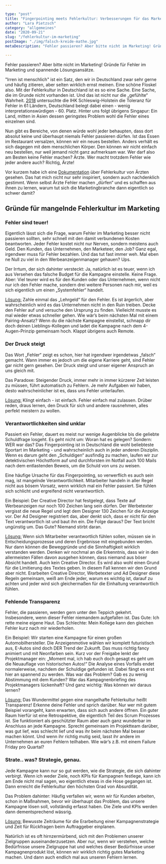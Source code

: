 ```yaml
---

type: "post"
title: "Fingerpointing meets Fehlerkultur: Verbesserungen für das Marketing"
author: "Lara Pietzsch"
category: "allgemeines"
date: "2020-09-21"
slug: "/fehlerkultur-im-marketing"
postImage: "./img/falsch-kreide-mathe.jpg"
metaDescription: "Fehler passieren? Aber bitte nicht im Marketing! Gründe für Fehler im Marketing und spannende Lösungsansätze"

---
```


Fehler passieren? Aber bitte nicht im Marketing! Gründe für Fehler im Marketing und spannende Lösungsansätze.

"Irren ist menschlich" ist ein Satz, den wir in Deutschland zwar sehr gerne und häufig zitieren, aber selten wirklich ernst meinen. Eine schöne Floskel also. Mit der Fehlerkultur in Deutschland ist es so eine Sache. Eine Sache, die im Grunde nicht vorhanden ist.
Und das ist nicht nur die „gefühlte“ Wahrheit. <a href="https://www.welt.de/wirtschaft/bilanz/article178370014/Unternehmensfuehrung-Deutschland-braucht-eine-neue-Fehlerkultur.html" target="_blank">2018</a> untersuchte die IHK Schleswig-Holstein die Toleranz für Fehler in 61 Ländern, Deutschland belegt dabei einen - wenig interpretationswürdigen - 60. Platz. Hinter uns folgt übrigens Singapur: Ein Land, mitten in Asien dessen geringstes Problem wohl die Fehler eines einzelnen sind. 

Nun gibt es Bereiche, von denen würde wohl jeder behaupten, dass dort absolut keine und überhaupt niemals Fehler passieren dürfen. Ist das Essen im Restaurant versalzen, können wir ein neues bestellen. Anders verhält es sich dagegen mit dem menschlichen Körper. Den können wir nicht einfach neu bestellen, nur weil jemand nicht ganz aufmerksam war. Wer darf also am Besten keine Fehler machen? Ärzte. Wer macht trotzdem Fehler wie jeder andere auch? Richtig, Ärzte! 

Vor kurzem habe ich eine <a href="https://www.youtube.com/watch?v=DJ0ai9YQJNQ" target="_blank">Dokumentation</a> über Fehlerkultur von Ärzten gesehen. Das hat mich nicht nur sehr inspiriert, sondern auch nachdenklich gestimmt. Wenn selbst Ärzte Fehler machen „dürfen“ und es schaffen aus ihnen zu lernen, warum tut sich die Marketingbranche dann eigentlich so schwer damit?

## Gründe für mangelnde Fehlerkultur im Marketing 

### Fehler sind teuer!
Eigentlich lässt sich die Frage, warum Fehler im Marketing besser nicht passieren sollten, sehr schnell mit den damit verbundenen Kosten beantworten. Jeder Fehler kostet nicht nur Nerven, sondern meistens auch Geld. Den Kunden, das Unternehmen, den Marketeer, den Job? Ganz egal, irgendwer muss für Fehler bezahlen. Und das tut fast immer weh. Mal eben ne Null zu viel in den Werbeanzeigenmanager gehauen? Ups. 

Der Irrtum, der sich dahinter versteckt: Ja, natürlich ist es teuer, wenn ich aus Versehen das falsche Budget für die Kampagne einstelle. Keine Frage. Aber: Viel teurer wird es für den Kunden oder das Unternehmen, wenn nicht nur ich den Fehler mache, sondern drei weitere Personen nach mir, weil es sich eigentlich um einen „Systemfehler“ handelt. 

<u>Lösung:</u> Zahle einmal das „Lehrgeld“ für den Fehler. Es ist ärgerlich, aber wahrscheinlich wird es das Unternehmen nicht in den Ruin treiben. Decke den Fehler auf und versuche den Ursprung zu finden. Vielleicht musste es mal wieder etwas schneller gehen. Wie wär’s beim nächsten Mal mit einem Pairing-Ansatz? Wenn du die nächste Kampagne einstellst, schnapp dir doch deinen Lieblings-Kollegen und ladet die Kampagne nach dem 4-Augen-Prinzip gemeinsam hoch. Klappt übrigens auch Remote.

### Der Druck steigt
Das Wort „Fehler“ zeigt es schon, hier hat irgendwer irgendetwas „falsch“ gemacht. Wann immer es jedoch um die eigene Karriere geht, sind Fehler gar nicht gern gesehen. Der Druck steigt und unser eigener Anspruch an uns gleich mit. 

Das Paradoxe: Steigender Druck, immer mehr in immer kürzerer Zeit leisten zu müssen, führt automatisch zu Fehlern. Je mehr Aufgaben wir haben, desto wahrscheinlicher ist es, dass uns Fehler unterlaufen. 

<u>Lösung:</u> Klingt einfach - ist einfach. Fehler einfach mal zulassen. Drüber reden, draus lernen, den Druck für sich und andere rausnehmen, alles perfekt meistern zu wollen.

### Verantwortlichkeiten sind unklar
Passiert ein Fehler, dauert es meist nur wenige Augenblicke bis die geliebte Schuldfrage losgeht. Es geht nicht um: Woran hat es gelegen? Sondern: WER war das? 
Das Fingerpointing ist in Deutschland die wohl beliebteste Sportart im Marketing - und wahrscheinlich auch in jeder anderen Disziplin. Wenn es darum geht den „Schuldigen“ ausfindig zu machen, laufen wir zur detektivischen Höchstform auf und durchforsten im Notfall auch 100 Mails nach dem entlastenden Beweis, um die Schuld von uns zu weisen. 

Eine häufige Ursache für das Fingerpointing, so verwerflich es auch sein mag, ist mangelnde Verantwortlichkeit. Mitarbeiter handeln in aller Regel nicht aus bösem Vorsatz, wenn wirklich mal ein Fehler passiert. Sie fühlen sich schlicht und ergreifend nicht verantwortlich. 

Ein Beispiel: Der Creative Director hat festgelegt, dass Texte auf Werbeanzeigen nur noch 100 Zeichen lang sein dürfen. Der Werbetexter vergisst die neue Regel und legt dem Designer 130 Zeichen für die Anzeige vor. Der Ad Designer registriert das, aber denkt sich, dass er nicht für den Text verantwortlich ist und baut ihn ein.
Die Folge daraus? Der Text bricht ungünstig um. Das Gute? Niemand stirbt daran.

<u>Lösung:</u> Wenn sich Mitarbeiter verantwortlich fühlen sollen, müssen sie in Entscheidungsprozesse und deren Ergebnisse mit eingebunden werden. Nur dann können die Beweggründe und die Sinnhaftigkeit wirklich verstanden werden. Denken wir nochmal an die Erkenntnis, dass wir in den allermeisten Fällen davon ausgehen können, dass niemand aus böser Absicht handelt. Auch kein Creative Director. Es wird also wohl einen Grund für die Limitierung des Textes geben. In diesem Fall kennen wir den Grund aber nicht. Erarbeiten Creative Director, Werbetexter und Ad Designer diese Regeln gemeinsam, weiß am Ende jeder, warum es wichtig ist, darauf zu achten und jeder wird sich gleichermaßen für die Einhaltung verantwortlich fühlen. 

### Fehlende Transparenz 
Fehler, die passieren, werden gern unter den Teppich gekehrt. Insbesondere, wenn dieser Fehler niemandem aufgefallen ist. Das Gute: Ich rette meine eigene Haut. Das Schlechte: Mein Kollege kann den gleichen Fehler kurz nach mir wiederholen. 

Ein Beispiel: Wir starten eine Kampagne für einen großen Automobilhersteller. Die Anzeigenmotive wählen wir komplett futuristisch aus, E-Autos sind doch DER Trend der Zukunft. Das muss richtig fancy animiert und mit Neonfarben sein. Kurz vor der Freigabe lenkt der Projektmanager ein: „Moment mal, ich hab euch doch gesagt es geht um die Neuauflage von historischen Autos!“ 
Die Analyse eines Vorfalls endet normalerweise, nachdem der Schuldige gefunden ist. Dabei fängt es erst hier an spannend zu werden. 
Was war das Problem? Gab es zu wenig Abstimmung mit dem Kunden? War das Kampagnenbriefing des Projektmanagers lückenhaft? Und ganz wichtig: Was können wir daraus lernen?

<u>Lösung:</u> Das Wundermittel gegen eine mangelhafte Fehlerkultur heißt Transparenz! Erkenne deine Fehler und sprich darüber. Nur wer mit gutem Beispiel vorangeht, kann erwarten, dass sich auch andere öffnen. Ein guter Raum hierfür ist eine Retrospektive, die eigentlich Teil des Scrum Prozesses ist. Sie funktioniert als geschützter Raum aber auch ganz wunderbar im Anschluss an jede Kampagne. Sprecht gemeinsam im Projektteam darüber, was gut lief, was schlecht lief und was ihr beim nächsten Mal besser machen könnt. Und wenn ihr richtig mutig seid, lasst ihr andere im Unternehmen an euren Fehlern teilhaben. Wie wär’s z.B. mit einem Failure Friday pro Quartal? 


### Strate.. was? Strategie, genau.
Jede Kampagne kann nur so gut werden, wie die Strategie, die sich dahinter verbirgt. Wenn ich weder Ziele, noch KPIs für Kampagnen festlege, kann ich am Ende nicht mal sagen, wo eigentlich etwas in die Hose gegangen ist. Dann erreicht die Fehlerkultur den höchsten Grad von Absurdität. 

Das Problem dahinter: Häufig verfallen wir, wenn wir für Kunden arbeiten, schon in Maßnahmen, bevor wir überhaupt das Problem, das unsere Kampagne lösen soll, vollständig erfasst haben. Die Ziele und KPIs werden dann dementsprechend wässrig.

<u>Lösung:</u> Bewusste Zeiträume für die Erarbeitung einer Kampagnenstrategie und Zeit für Rückfragen beim Auftraggeber einplanen. 

Natürlich ist es oft hirnzermürbend, sich mit den Problemen unserer Zielgruppen auseinanderzusetzen. Aber nur, wenn wir verstehen, welche Bedürfnisse unsere Zielgruppe hat und welches dieser Bedürfnisse unser Kampagnenprodukt löst, können wir wirklich richtig gutes Marketing machen. Und dann auch endlich mal aus unseren Fehlern lernen. 
